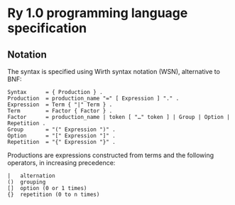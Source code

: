 # Ry 1.0 programming language specification

## Notation
The syntax is specified using Wirth syntax notation (WSN), alternative to BNF:
```
Syntax      = { Production } .
Production  = production_name "=" [ Expression ] "." .
Expression  = Term { "|" Term } .
Term        = Factor { Factor } .
Factor      = production_name | token [ "…" token ] | Group | Option | Repetition .
Group       = "(" Expression ")" .
Option      = "[" Expression "]" .
Repetition  = "{" Expression "}" .
```
Productions are expressions constructed from terms and the following operators, in increasing precedence:
```
|   alternation
()  grouping
[]  option (0 or 1 times)
{}  repetition (0 to n times)
```

